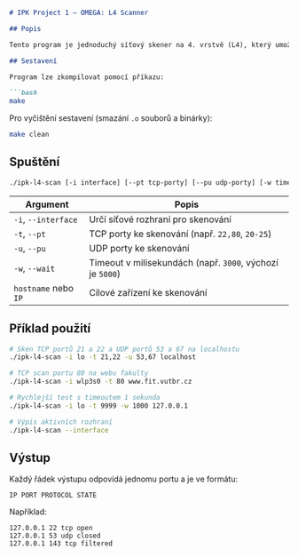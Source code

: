 

```markdown
# IPK Project 1 – OMEGA: L4 Scanner

## Popis

Tento program je jednoduchý síťový skener na 4. vrstvě (L4), který umožňuje skenovat zadané TCP a UDP porty cílové IP adresy nebo hostname. Podporuje jak IPv4, tak IPv6. Program umí určit, zda je port `open`, `closed`, nebo `filtered`, a funguje jak pro TCP, tak UDP provoz.

## Sestavení

Program lze zkompilovat pomocí příkazu:

```bash
make
```

Pro vyčištění sestavení (smazání `.o` souborů a binárky):

```bash
make clean
```

## Spuštění

```bash
./ipk-l4-scan [-i interface] [--pt tcp-porty] [--pu udp-porty] [-w timeout] [hostname|IP]
```

| Argument         | Popis                                                                 |
|------------------|------------------------------------------------------------------------|
| `-i`, `--interface` | Určí síťové rozhraní pro skenování                                 |
| `-t`, `--pt`         | TCP porty ke skenování (např. `22,80`, `20-25`)                    |
| `-u`, `--pu`         | UDP porty ke skenování                                              |
| `-w`, `--wait`       | Timeout v milisekundách (např. `3000`, výchozí je `5000`)          |
| `hostname` nebo `IP` | Cílové zařízení ke skenování                                       |

## Příklad použití

```bash
# Sken TCP portů 21 a 22 a UDP portů 53 a 67 na localhostu
./ipk-l4-scan -i lo -t 21,22 -u 53,67 localhost

# TCP scan portu 80 na webu fakulty
./ipk-l4-scan -i wlp3s0 -t 80 www.fit.vutbr.cz

# Rychlejší test s timeoutem 1 sekunda
./ipk-l4-scan -i lo -t 9999 -w 1000 127.0.0.1

# Výpis aktivních rozhraní
./ipk-l4-scan --interface
```

## Výstup

Každý řádek výstupu odpovídá jednomu portu a je ve formátu:

```text
IP PORT PROTOCOL STATE
```

Například:

```text
127.0.0.1 22 tcp open
127.0.0.1 53 udp closed
127.0.0.1 143 tcp filtered
```
```

